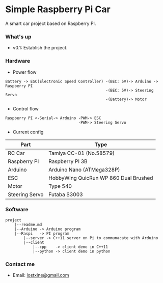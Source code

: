 # Simple Raspberry Pi Car

A smart car project based on Raspberry PI.


### What's up
* v0.1: Establish the project.

### Hardware
* Power flow
```
Battery -> ESC(Electronic Speed Controller) -(BEC: 5V)-> Arduino -> Raspberry PI
                                            -(BEC: 5V)-> Steering Servo
                                            -(Battery)-> Motor
```
* Control flow
```
Raspberry PI <-Serial-> Arduino -PWM-> ESC
                                -PWM-> Steering Servo
```
* Current config

|Part|Type|
|----|----|
|RC Car|Tamiya CC-01 (No.58579)|
|Raspberry PI|Raspberry PI 3B|
|Arduino|Arduino Nano (ATMega328P)|
|ESC|HobbyWing QuicRun WP 860 Dual Brushed|
|Motor|Type 540|
|Steering Servo|Futaba S3003|

### Software
```
project
    |--readme.md
    |--Arduino -> Arduino program
    |--Raspi   -> PI program
        |--server -> C++11 server on Pi to communacate with Arduino
        |--client
            |--cpp    -> client demo in C++11
            |--python -> client demo in python
```

### Contact me
* Email: lostxine@gmail.com
